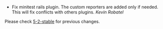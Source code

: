 *   Fix minitest rails plugin. The custom reporters are added only if needed. This will fix conflicts with others plugins. *Kevin Robatel*

Please check [5-2-stable](https://github.com/rails/rails/blob/5-2-stable/railties/CHANGELOG.md) for previous changes.
